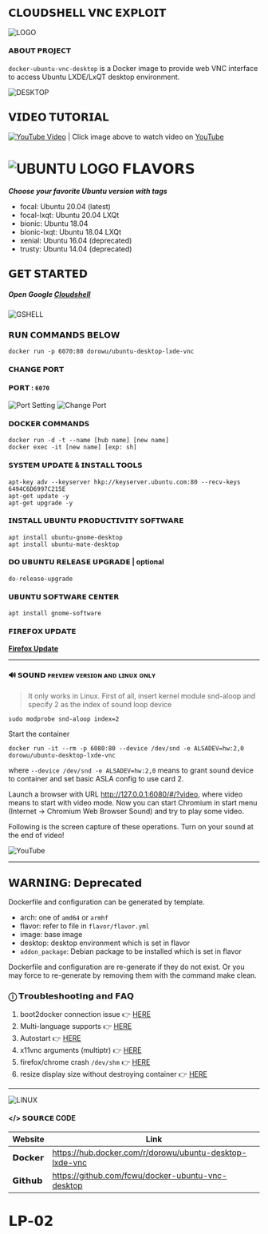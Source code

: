 ## 𝗖𝗟𝗢𝗨𝗗𝗦𝗛𝗘𝗟𝗟  𝗩𝗡𝗖  𝗘𝗫𝗣𝗟𝗢𝗜𝗧
![LOGO][1]
#### 𝗔𝗕𝗢𝗨𝗧 𝗣𝗥𝗢𝗝𝗘𝗖𝗧
`docker-ubuntu-vnc-desktop` is a Docker image to provide web VNC interface to access Ubuntu LXDE/LxQT desktop environment.

![DESKTOP][2]

## 𝗩𝗜𝗗𝗘𝗢 𝗧𝗨𝗧𝗢𝗥𝗜𝗔𝗟
[![YouTube Video](https://img.youtube.com/vi/OBYzgRHsKw0/maxresdefault.jpg)](https://www.youtube.com/watch?v=OBYzgRHsKw0)
| Click image above to watch video on [YouTube](https://www.youtube.com/watch?v=OBYzgRHsKw0)

# ![UBUNTU LOGO][3] 𝗙𝗟𝗔𝗩𝗢𝗥𝗦
***Choose your favorite Ubuntu version with tags***

 - focal: Ubuntu 20.04 (latest)
 - focal-lxqt: Ubuntu 20.04 LXQt
 - bionic: Ubuntu 18.04
 - bionic-lxqt: Ubuntu 18.04 LXQt
 - xenial: Ubuntu 16.04 (deprecated)
 - trusty: Ubuntu 14.04 (deprecated)


## 𝗚𝗘𝗧 𝗦𝗧𝗔𝗥𝗧𝗘𝗗

##### Open Google [**Cloudshell**](https://shell.cloud.google.com/?show=ide,terminal&authuser=1&fromcloudshell=true)

![GSHELL][4]

### 𝗥𝗨𝗡 𝗖𝗢𝗠𝗠𝗔𝗡𝗗𝗦 𝗕𝗘𝗟𝗢𝗪

    docker run -p 6070:80 dorowu/ubuntu-desktop-lxde-vnc

#### 𝗖𝗛𝗔𝗡𝗚𝗘 𝗣𝗢𝗥𝗧
#### 𝗣𝗢𝗥𝗧 : `6070`
![Port Setting](https://i.ibb.co/k0sTNcY/Screenshot-2023-12-23-5-37-51-AM.png)  ![Change Port](https://i.ibb.co/vQNHtbh/Screenshot-2023-12-23-5-39-19-AM.png) 

#### 𝗗𝗢𝗖𝗞𝗘𝗥 𝗖𝗢𝗠𝗠𝗔𝗡𝗗𝗦

    docker run -d -t --name [hub name] [new name]
    docker exec -it [new name] [exp: sh]

#### 𝗦𝗬𝗦𝗧𝗘𝗠 𝗨𝗣𝗗𝗔𝗧𝗘 & 𝗜𝗡𝗦𝗧𝗔𝗟𝗟 𝗧𝗢𝗢𝗟𝗦

    apt-key adv --keyserver hkp://keyserver.ubuntu.com:80 --recv-keys 6494C6D6997C215E
    apt-get update -y
    apt-get upgrade -y

#### 𝗜𝗡𝗦𝗧𝗔𝗟𝗟 𝗨𝗕𝗨𝗡𝗧𝗨 𝗣𝗥𝗢𝗗𝗨𝗖𝗧𝗜𝗩𝗜𝗧𝗬 𝗦𝗢𝗙𝗧𝗪𝗔𝗥𝗘
    apt install ubuntu-gnome-desktop
    apt install ubuntu-mate-desktop
#### 𝗗𝗢 𝗨𝗕𝗨𝗡𝗧𝗨 𝗥𝗘𝗟𝗘𝗔𝗦𝗘 𝗨𝗣𝗚𝗥𝗔𝗗𝗘 | optional
    do-release-upgrade

#### 𝗨𝗕𝗨𝗡𝗧𝗨 𝗦𝗢𝗙𝗧𝗪𝗔𝗥𝗘 𝗖𝗘𝗡𝗧𝗘𝗥
    apt install gnome-software


#### 𝗙𝗜𝗥𝗘𝗙𝗢𝗫 𝗨𝗣𝗗𝗔𝗧𝗘
 [**Firefox Update**]([https://shell.cloud.google.com/?show=ide,terminal&authuser=1&fromcloudshell=true](https://news.itsfoss.com/mozilla-firefox-deb/))


----------


#### 🔊 𝗦𝗢𝗨𝗡𝗗 ᴘ️ʀᴇᴠɪᴇᴡ ᴠᴇʀꜱɪᴏɴ ᴀɴᴅ ʟɪɴᴜx ᴏɴʟʏ 
> It only works in Linux.
First of all, insert kernel module snd-aloop and specify 2 as the index of sound loop device

    sudo modprobe snd-aloop index=2
Start the container

    docker run -it --rm -p 6080:80 --device /dev/snd -e ALSADEV=hw:2,0 dorowu/ubuntu-desktop-lxde-vnc

where `--device /dev/snd -e ALSADEV=hw:2,0` means to grant sound device to container and set basic ASLA config to use card 2.

Launch a browser with URL http://127.0.0.1:6080/#/?video, where video means to start with video mode. Now you can start Chromium in start menu (Internet -> Chromium Web Browser Sound) and try to play some video.

Following is the screen capture of these operations. Turn on your sound at the end of video!

![YouTube][5]


----------



## 𝗪𝗔𝗥𝗡𝗜𝗡𝗚: 𝗗𝗲𝗽𝗿𝗲𝗰𝗮𝘁𝗲𝗱

Dockerfile and configuration can be generated by template.

- arch: one of `amd64` or `armhf`
- flavor: refer to file in `flavor/flavor.yml`
- image: base image
- desktop: desktop environment which is set in flavor
- `addon_package`: Debian package to be installed which is set in flavor

Dockerfile and configuration are re-generate if they do not exist. Or you may force to re-generate by removing them with the command make clean.


### ⓘ 𝗧𝗿𝗼𝘂𝗯𝗹𝗲𝘀𝗵𝗼𝗼𝘁𝗶𝗻𝗴 𝗮𝗻𝗱 𝗙𝗔𝗤
1. boot2docker connection issue 👉 [HERE](https://github.com/fcwu/docker-ubuntu-vnc-desktop/issues/2)
2. Multi-language supports 👉 [HERE](https://github.com/fcwu/docker-ubuntu-vnc-desktop/issues/80)
3. Autostart 👉 [HERE](https://github.com/fcwu/docker-ubuntu-vnc-desktop/issues/85#issuecomment-466778407)
4. x11vnc arguments (multiptr) 👉 [HERE](https://github.com/fcwu/docker-ubuntu-vnc-desktop/issues/101)
5. firefox/chrome crash `/dev/shm` 👉 [HERE](https://github.com/fcwu/docker-ubuntu-vnc-desktop/issues/112)
6. resize display size without destroying container 👉 [HERE](https://github.com/fcwu/docker-ubuntu-vnc-desktop/issues/115#issuecomment-52242603) 


----------

![LINUX][6]

#### </> 𝗦𝗢𝗨𝗥𝗖𝗘 CODE
| Website | Link | 
| -------- | -------- |
|𝗗𝗼𝗰𝗸𝗲𝗿|https://hub.docker.com/r/dorowu/ubuntu-desktop-lxde-vnc|
|𝗚𝗶𝘁𝗵𝘂𝗯|https://github.com/fcwu/docker-ubuntu-vnc-desktop|


# 𝗟𝗣-𝟬𝟮



  [1]: https://i.ibb.co/tK0h6mg/image.png
  [2]: https://i.ibb.co/2q0C1qN/Screenshot-2023-12-23-5-48-21-AM.png
  [3]: https://encrypted-tbn0.gstatic.com/images?q=tbn:ANd9GcSr7x7rR8pCp-BAuUFCvyHzUhEI7usAW0iKwCiLe_s6I5lUEDe-n-pOl9XtFFlowcWRMQ&usqp=CAU
  [4]: https://i.ibb.co/ySBTs48/Screenshot-2023-12-23-5-24-23-AM.jpg
  [5]: https://i.ibb.co/LhXTfh3/687474703a2f2f696d672e796f75747562652e636f6d2f76692f4b76394647436c50312d6b2f302e6a7067.jpg
  [6]: https://i.ibb.co/mNzXrm7/image.png
